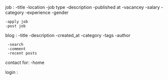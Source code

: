 job :
    -title
    -location
    -job type
    -description
    -published at
    -vacancey 
    -salary
    -category 
    -experience 
    -gender

    -apply job
    -post job  



blog :
     -title
     -description 
     -created_at
     -category
     -tags
     -author


     -search 
     -comment 
     -recent posts


contact for:
        -home


login :
